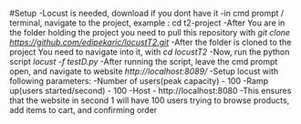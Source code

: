 #Setup
-Locust is needed, download if you dont have it
-in cmd prompt / terminal, navigate to the project, example : cd t2-project
-After You are in the folder holding the project you need to pull this repository with *git clone https://github.com/edipekaric/locustT2.git*
-After the folder is cloned to the project You need to navigate into it, with *cd locustT2*
-Now, run the python script *locust -f testD.py*
-After running the script, leave the cmd prompt open, and navigate to website *http://localhost:8089/*
-Setup locust with following parameters:
    -Number of users(peak capacity) - 100
    -Ramp up(users started/second) - 100
    -Host - http://localhost:8080
-This ensures that the website in second 1 will have 100 users trying to browse products, add items to cart, and confirming order
